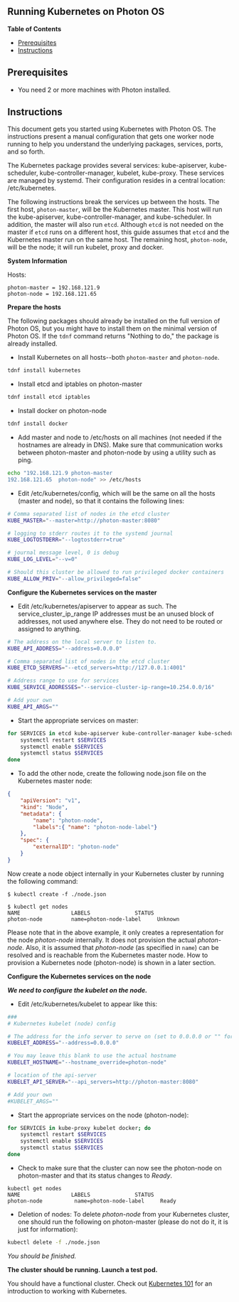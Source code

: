 Running Kubernetes on Photon OS
-----------------------------------------------------

**Table of Contents**

- [Prerequisites](#prerequisites)
- [Instructions](#instructions)

## Prerequisites

* You need 2 or more machines with Photon installed.

## Instructions

This document gets you started using Kubernetes with Photon OS. The instructions present a manual configuration that gets one worker node running to help you understand  the underlying packages, services, ports, and so forth. 

The Kubernetes package provides several services: kube-apiserver, kube-scheduler, kube-controller-manager, kubelet, kube-proxy.  These services are managed by systemd. Their configuration resides in a central location: /etc/kubernetes.  

The following instructions break the services up between the hosts.  The first host, `photon-master`, will be the Kubernetes master.  This host will run the kube-apiserver, kube-controller-manager, and kube-scheduler.  In addition, the master will also run `etcd`. Although `etcd` is not needed on the master if `etcd` runs on a different host, this guide assumes that `etcd` and the Kubernetes master run on the same host.  The remaining host, `photon-node`, will be the node; it will run kubelet, proxy and docker.

**System Information**

Hosts:

```
photon-master = 192.168.121.9
photon-node = 192.168.121.65
```

**Prepare the hosts**

The following packages should already be installed on the full version of Photon OS, but you might have to install them on the minimal version of Photon OS. If the `tdnf` command returns "Nothing to do," the package is already installed.
    
* Install Kubernetes on all hosts--both `photon-master` and `photon-node`.

```sh
tdnf install kubernetes
``` 

* Install etcd and iptables on photon-master

```sh
tdnf install etcd iptables
```

* Install docker on photon-node

```sh
tdnf install docker
```

* Add master and node to /etc/hosts on all machines (not needed if the hostnames are already in DNS). Make sure that communication works between photon-master and photon-node by using a utility such as ping.

```sh
echo "192.168.121.9	photon-master
192.168.121.65	photon-node" >> /etc/hosts
```

* Edit /etc/kubernetes/config, which will be the same on all the hosts (master and node), so that it contains the following lines:

```sh
# Comma separated list of nodes in the etcd cluster
KUBE_MASTER="--master=http://photon-master:8080"

# logging to stderr routes it to the systemd journal
KUBE_LOGTOSTDERR="--logtostderr=true"

# journal message level, 0 is debug
KUBE_LOG_LEVEL="--v=0"

# Should this cluster be allowed to run privileged docker containers
KUBE_ALLOW_PRIV="--allow_privileged=false"
```

**Configure the Kubernetes services on the master**

* Edit /etc/kubernetes/apiserver to appear as such.  The service_cluster_ip_range IP addresses must be an unused block of addresses, not used anywhere else.  They do not need to be routed or assigned to anything.

```sh
# The address on the local server to listen to.
KUBE_API_ADDRESS="--address=0.0.0.0"

# Comma separated list of nodes in the etcd cluster
KUBE_ETCD_SERVERS="--etcd_servers=http://127.0.0.1:4001"

# Address range to use for services
KUBE_SERVICE_ADDRESSES="--service-cluster-ip-range=10.254.0.0/16"

# Add your own
KUBE_API_ARGS=""
```

* Start the appropriate services on master:

```sh
for SERVICES in etcd kube-apiserver kube-controller-manager kube-scheduler; do
	systemctl restart $SERVICES
	systemctl enable $SERVICES
	systemctl status $SERVICES
done
```

* To add the other node, create the following node.json file on the Kubernetes master node:

```json
{
    "apiVersion": "v1",
    "kind": "Node",
    "metadata": {
        "name": "photon-node",
        "labels":{ "name": "photon-node-label"}
    },
    "spec": {
        "externalID": "photon-node"
    }
}
```

Now create a node object internally in your Kubernetes cluster by running the following command:

```console
$ kubectl create -f ./node.json

$ kubectl get nodes
NAME                LABELS              STATUS
photon-node         name=photon-node-label     Unknown
```

Please note that in the above example, it only creates a representation for the node
_photon-node_ internally. It does not provision the actual _photon-node_. Also, it
is assumed that _photon-node_ (as specified in `name`) can be resolved and is
reachable from the Kubernetes master node. How to provision
a Kubernetes node (photon-node) is shown in a later section.

**Configure the Kubernetes services on the node**

***We need to configure the kubelet on the node.***

* Edit /etc/kubernetes/kubelet to appear like this:

```sh
###
# Kubernetes kubelet (node) config

# The address for the info server to serve on (set to 0.0.0.0 or "" for all interfaces)
KUBELET_ADDRESS="--address=0.0.0.0"

# You may leave this blank to use the actual hostname
KUBELET_HOSTNAME="--hostname_override=photon-node"

# location of the api-server
KUBELET_API_SERVER="--api_servers=http://photon-master:8080"

# Add your own
#KUBELET_ARGS=""
```

* Start the appropriate services on the node (photon-node):

```sh
for SERVICES in kube-proxy kubelet docker; do 
    systemctl restart $SERVICES
    systemctl enable $SERVICES
    systemctl status $SERVICES 
done
```

* Check to make sure that the cluster can now see the photon-node on photon-master and that its status changes to _Ready_.

```console
kubectl get nodes
NAME                LABELS              STATUS
photon-node          name=photon-node-label     Ready
```

* Deletion of nodes: To delete _photon-node_ from your Kubernetes cluster, one should run the following on photon-master (please do not do it, it is just for information):

```sh
kubectl delete -f ./node.json
```

*You should be finished.*

**The cluster should be running. Launch a test pod.**

You should have a functional cluster. Check out [Kubernetes 101](http://kubernetes.io/docs/user-guide/walkthrough/) for an introduction to working with Kubernetes. 


